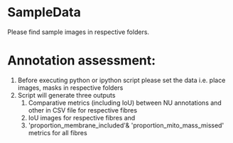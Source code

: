 # SampleData
Please find sample images in respective folders.

# Annotation assessment:
1. Before executing python or ipython script please set the data i.e. place images, masks in respective folders 
2. Script will generate three outputs <br />
   1. Comparative metrics (including IoU) between NU annotations and other in CSV file for respective fibres <br />
   2. IoU images for respective fibres and <br />
   3. 'proportion_membrane_included'& 'proportion_mito_mass_missed' metrics for all fibres
